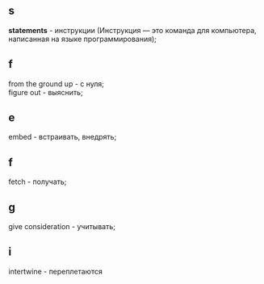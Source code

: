 ## s
**statements** - инструкции (Инструкция — это команда для компьютера, написанная на языке программирования);

## f
from the ground up  - с нуля;  
figure out - выяснить;

## e
embed - встраивать, внедрять;

## f
fetch - получать;

## g 
give consideration - учитывать;

## i
intertwine - переплетаются
